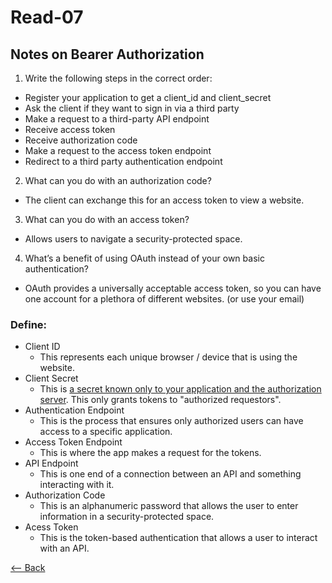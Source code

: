 # Read-07

## Notes on Bearer Authorization

1. Write the following steps in the correct order:
  - Register your application to get a client_id and client_secret
  - Ask the client if they want to sign in via a third party
  - Make a request to a third-party API endpoint
  - Receive access token
  - Receive authorization code
  - Make a request to the access token endpoint
  - Redirect to a third party authentication endpoint
2. What can you do with an authorization code?
  - The client can exchange this for an access token to view a website.
3. What can you do with an access token?
  - Allows users to navigate a security-protected space.
4. What’s a benefit of using OAuth instead of your own basic authentication?
  - OAuth provides a universally acceptable access token, so you can have one account for a plethora of different websites. (or use your email)

### Define:
- Client ID
  - This represents each unique browser / device that is using the website.
- Client Secret
  - This is [a secret known only to your application and the authorization server](https://auth0.com/docs/applications). This only grants tokens to "authorized requestors".
- Authentication Endpoint
  - This is the process that ensures only authorized users can have access to a specific application.
- Access Token Endpoint
  - This is where the app makes a request for the tokens.
- API Endpoint
  - This is one end of a connection between an API and something interacting with it.
- Authorization Code
  - This is an alphanumeric password that allows the user to enter information in a security-protected space.
- Acess Token
  - This is the token-based authentication that allows a user to interact with an API.
  
[<-- Back](ToC.md)